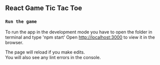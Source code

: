 ## React Game Tic Tac Toe

### `Run the game`

To run the app in the development mode you have to open the folder in terminal and type 'npm start'
Open [http://localhost:3000](http://localhost:3000) to view it in the browser.

The page will reload if you make edits.<br>
You will also see any lint errors in the console.